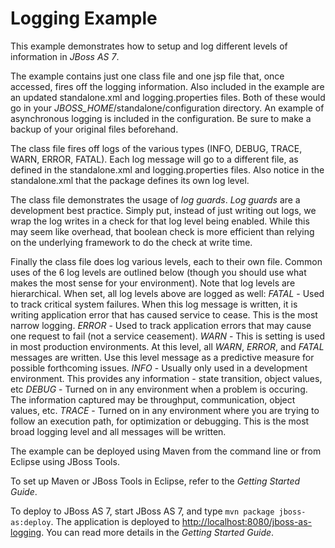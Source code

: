Logging Example
===================

This example demonstrates how to setup and log different levels of information in *JBoss AS 7*.

The example contains just one class file and one jsp file that, once accessed, fires off the logging information.
Also included in the example are an updated standalone.xml and logging.properties files.  Both of these would go in your
*JBOSS_HOME*/standalone/configuration directory.  An example of asynchronous logging is included in the configuration.
Be sure to make a backup of your original files beforehand.

The class file fires off logs of the various types (INFO, DEBUG, TRACE, WARN, ERROR, FATAL).  Each log message will go to a different 
file, as defined in the standalone.xml and logging.properties files.  Also notice in the standalone.xml that the package defines its own log level.

The class file demonstrates the usage of *log guards*.  *Log guards* are a development best practice.  Simply put, instead of just 
writing out logs, we wrap the log writes in a check for that log level being enabled. While this may seem like overhead, that boolean check is more efficient
than relying on the underlying framework to do the check at write time.

Finally the class file does log various levels, each to their own file.  Common uses of the 6 log levels are outlined below (though you should use what makes
the most sense for your environment).  Note that log levels are hierarchical.  When set, all log levels above are logged as well:
*FATAL* - Used to track critical system failures.  When this log message is written, it is writing application error that has caused service to cease.  This
	is the most narrow logging.
*ERROR* - Used to track application errors that may cause one request to fail (not a service ceasement).
*WARN* - This is setting is used in most production environments.  At this level, all *WARN*, *ERROR*, and *FATAL* messages are written.  Use this level message
	as a predictive measure for possible forthcoming issues.
*INFO* - Usually only used in a development environment.  This provides any information - state transition, object values, etc
*DEBUG* - Turned on in any environment when a problem is occuring.  The information captured may be throughput, communication, object values, etc.
*TRACE* - Turned on in any environment where you are trying to follow an execution path, for optimization or debugging.  This is the most broad logging level and all
	messages will be written.

The example can be deployed using Maven from the command line or from Eclipse using
JBoss Tools.

To set up Maven or JBoss Tools in Eclipse, refer to the _Getting Started Guide_.

To deploy to JBoss AS 7, start JBoss AS 7, and type `mvn package jboss-as:deploy`. 
The application is deployed to <http://localhost:8080/jboss-as-logging>. You
can read more details in the _Getting Started Guide_.